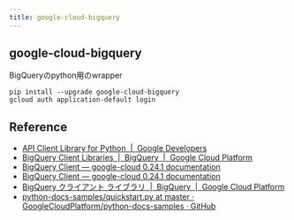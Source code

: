 ```yaml
---
title: google-cloud-bigquery
---
```


## google-cloud-bigquery
BigQueryのpython用のwrapper

```
pip install --upgrade google-cloud-bigquery
gcloud auth application-default login
```


## Reference
* [API Client Library for Python  |  Google Developers](https://developers.google.com/api-client-library/python/?hl=ja)
* [BigQuery Client Libraries  |  BigQuery  |  Google Cloud Platform](https://cloud.google.com/bigquery/docs/reference/libraries#client-libraries-install-python)
* [BigQuery Client — google-cloud 0.24.1 documentation](https://googlecloudplatform.github.io/google-cloud-python/stable/bigquery-client.html)
* [BigQuery Client — google-cloud 0.24.1 documentation](https://googlecloudplatform.github.io/google-cloud-python/stable/bigquery-client.html)
* [BigQuery クライアント ライブラリ  |  BigQuery  |  Google Cloud Platform](https://cloud.google.com/bigquery/docs/reference/libraries?hl=ja#client-libraries-install-python)
* [python-docs-samples/quickstart.py at master · GoogleCloudPlatform/python-docs-samples · GitHub](https://github.com/GoogleCloudPlatform/python-docs-samples/blob/master/bigquery/cloud-client/quickstart.py)

